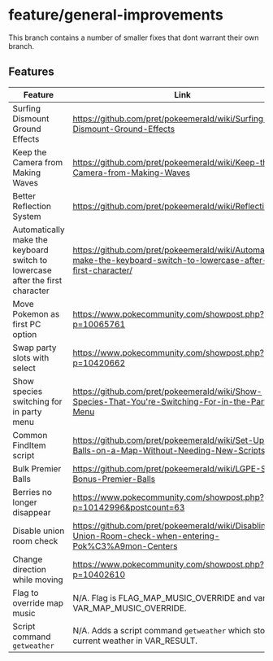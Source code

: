 # feature/general-improvements

This branch contains a number of smaller fixes that dont warrant their own branch.

## Features

| Feature | Link |
|---|------|
| Surfing Dismount Ground Effects   | https://github.com/pret/pokeemerald/wiki/Surfing-Dismount-Ground-Effects
| Keep the Camera from Making Waves | https://github.com/pret/pokeemerald/wiki/Keep-the-Camera-from-Making-Waves
| Better Reflection System          | https://github.com/pret/pokeemerald/wiki/Reflections
| Automatically make the keyboard switch to lowercase after the first character | https://github.com/pret/pokeemerald/wiki/Automatically-make-the-keyboard-switch-to-lowercase-after-the-first-character/
| Move Pokemon as first PC option   | https://www.pokecommunity.com/showpost.php?p=10065761
| Swap party slots with select      | https://www.pokecommunity.com/showpost.php?p=10420662
| Show species switching for in party menu | https://github.com/pret/pokeemerald/wiki/Show-Species-That-You're-Switching-For-in-the-Party-Menu
| Common FindItem script            | https://github.com/pret/pokeemerald/wiki/Set-Up-Item-Balls-on-a-Map-Without-Needing-New-Scripts
| Bulk Premier Balls                | https://github.com/pret/pokeemerald/wiki/LGPE-Style-Bonus-Premier-Balls
| Berries no longer disappear       | https://www.pokecommunity.com/showpost.php?p=10142996&postcount=63
| Disable union room check          | https://github.com/pret/pokeemerald/wiki/Disabling-Union-Room-check-when-entering-Pok%C3%A9mon-Centers
| Change direction while moving     | https://www.pokecommunity.com/showpost.php?p=10402610
| Flag to override map music        | N/A. Flag is FLAG_MAP_MUSIC_OVERRIDE and var is VAR_MAP_MUSIC_OVERRIDE.
| Script command `getweather`       | N/A. Adds a script command `getweather` which stores the current weather in VAR_RESULT.